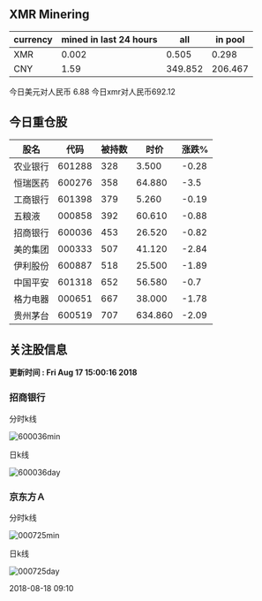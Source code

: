 ## XMR Minering

|currency|mined in last 24 hours|all|in pool|
|---|---|---|---|
|XMR|0.002|0.505|0.298|
|CNY|1.59|349.852|206.467|

今日美元对人民币 6.88	今日xmr对人民币692.12


## 今日重仓股 

|股名|代码|被持数|时价|涨跌%|
|---|---|---|---|---|
|农业银行|601288|328|3.500|-0.28|
|恒瑞医药|600276|358|64.880|-3.5|
|工商银行|601398|379|5.260|-0.19|
|五粮液|000858|392|60.610|-0.88|
|招商银行|600036|453|26.520|-0.82|
|美的集团|000333|507|41.120|-2.84|
|伊利股份|600887|518|25.500|-1.89|
|中国平安|601318|652|56.580|-0.7|
|格力电器|000651|667|38.000|-1.78|
|贵州茅台|600519|707|634.860|-2.09|

## 关注股信息
**更新时间 : Fri Aug 17 15:00:16 2018**
### 招商银行 
分时k线

![600036min](http://image.sinajs.cn/newchart/min/n/sh600036.gif)

日k线

![600036day](http://image.sinajs.cn/newchart/daily/n/sh600036.gif)

### 京东方Ａ 
分时k线

![000725min](http://image.sinajs.cn/newchart/min/n/sz000725.gif)

日k线

![000725day](http://image.sinajs.cn/newchart/daily/n/sz000725.gif)

2018-08-18 09:10
